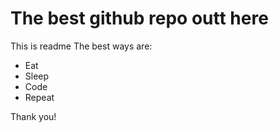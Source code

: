 # The best github repo outt here
This is readme
The best ways are:
- Eat
- Sleep
- Code
- Repeat

Thank you!